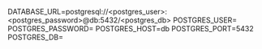 DATABASE_URL=postgresql://<postgres_user>:<postgres_password>@db:5432/<postgres_db>
POSTGRES_USER=
POSTGRES_PASSWORD=
POSTGRES_HOST=db
POSTGRES_PORT=5432
POSTGRES_DB=
